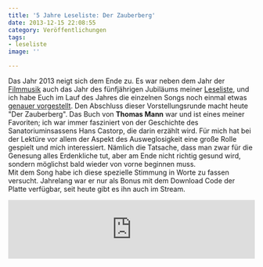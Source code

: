 ```yaml
---
title: '5 Jahre Leseliste: Der Zauberberg'
date: 2013-12-15 22:08:55
category: Veröffentlichungen
tags:
- leseliste
image: ''

---
```


Das Jahr 2013 neigt sich dem Ende zu. Es war neben dem Jahr der [Filmmusik](http://misanthrop.bandcamp.com/album/filmmusik) auch das Jahr des fünfjährigen Jubiläums meiner [Leseliste](http://misanthrop.bandcamp.com/album/leseliste), und ich habe Euch im Lauf des Jahres die einzelnen Songs noch einmal etwas [genauer vorgestellt](http://www.misantropolis.de/tag/leseliste/). Den Abschluss dieser Vorstellungsrunde macht heute "Der Zauberberg". Das Buch von **Thomas Mann** war und ist eines meiner Favoriten; ich war immer fasziniert von der Geschichte des Sanatoriuminsassens Hans Castorp, die darin erzählt wird. Für mich hat bei der Lektüre vor allem der Aspekt des Ausweglosigkeit eine große Rolle gespielt und mich interessiert. Nämlich die Tatsache, dass man zwar für die Genesung alles Erdenkliche tut, aber am Ende nicht richtig gesund wird, sondern möglichst bald wieder von vorne beginnen muss.  
Mit dem Song habe ich diese spezielle Stimmung in Worte zu fassen versucht. Jahrelang war er nur als Bonus mit dem Download Code der Platte verfügbar, seit heute gibt es ihn auch im Stream.  
<iframe style="border: 0; width: 100%; height: 120px;" src="https://bandcamp.com/EmbeddedPlayer/album=1882060340/size=medium/bgcol=ffffff/linkcol=0687f5/t=12/transparent=true/" seamless></iframe>
